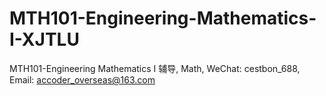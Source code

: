 # MTH101-Engineering-Mathematics-I-XJTLU
MTH101-Engineering Mathematics I 辅导, Math, WeChat: cestbon_688, Email: accoder_overseas@163.com
